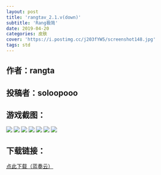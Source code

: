 ```yaml
---
layout: post
title: 'rangtav_2.1.v(down)'
subtitle: 'Rang极简'
date: 2019-04-20
categories: 皮肤
cover: 'https://i.postimg.cc/j203fYW5/screenshot148.jpg'
tags: std
---
```


## 作者：rangta

## 投稿者：soloopooo

## 游戏截图：

<img src="https://i.postimg.cc/Xv1TpPcG/screenshot143.jpg">

<img src="https://i.postimg.cc/PxB9M87d/screenshot144.jpg">

<img src="https://i.postimg.cc/Prn0pYZ4/screenshot145.jpg">

<img src="https://i.postimg.cc/GmcNzRXT/screenshot146.jpg">

<img src="https://i.postimg.cc/7LRWx2wS/screenshot147.jpg">

<img src="https://i.postimg.cc/j203fYW5/screenshot148.jpg">

<img src="https://i.postimg.cc/K8vqBNYn/screenshot149.jpg">




## 下载链接：

[点此下载（蓝奏云）](https://www.lanzous.com/i3ssm5g)